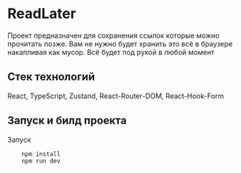 # ReadLater

Проект предназначен для сохранения ссылок которые можно прочитать позже. Вам не нужно будет хранить это всё в браузере накапливая как мусор. Всё будет под рукой в любой момент

## Стек технологий
React, TypeScript, Zustand, React-Router-DOM, React-Hook-Form

## Запуск и билд проекта

Запуск
```bash
    npm install
    npm run dev
```
